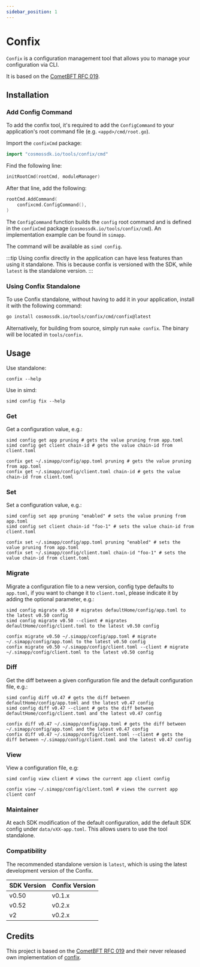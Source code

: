 ```yaml
---
sidebar_position: 1
---
```


# Confix

`Confix` is a configuration management tool that allows you to manage your configuration via CLI.

It is based on the [CometBFT RFC 019](https://github.com/cometbft/cometbft/blob/5013bc3f4a6d64dcc2bf02ccc002ebc9881c62e4/docs/rfc/rfc-019-config-version.md).

## Installation

### Add Config Command

To add the confix tool, it's required to add the `ConfigCommand` to your application's root command file (e.g. `<appd>/cmd/root.go`).

Import the `confixCmd` package:

```go
import "cosmossdk.io/tools/confix/cmd"
```

Find the following line:

```go
initRootCmd(rootCmd, moduleManager)
```

After that line, add the following:

```go
rootCmd.AddCommand(
    confixcmd.ConfigCommand(),
)
```

The `ConfigCommand` function builds the `config` root command and is defined in the `confixCmd` package (`cosmossdk.io/tools/confix/cmd`).
An implementation example can be found in `simapp`.

The command will be available as `simd config`.

:::tip
Using confix directly in the application can have less features than using it standalone.
This is because confix is versioned with the SDK, while `latest` is the standalone version.
:::

### Using Confix Standalone

To use Confix standalone, without having to add it in your application, install it with the following command:

```bash
go install cosmossdk.io/tools/confix/cmd/confix@latest
```

Alternatively, for building from source, simply run `make confix`. The binary will be located in `tools/confix`.

## Usage

Use standalone:

```shell
confix --help
```

Use in simd:

```shell
simd config fix --help
```

### Get

Get a configuration value, e.g.:

```shell
simd config get app pruning # gets the value pruning from app.toml
simd config get client chain-id # gets the value chain-id from client.toml
```

```shell
confix get ~/.simapp/config/app.toml pruning # gets the value pruning from app.toml
confix get ~/.simapp/config/client.toml chain-id # gets the value chain-id from client.toml
```

### Set

Set a configuration value, e.g.:

```shell
simd config set app pruning "enabled" # sets the value pruning from app.toml
simd config set client chain-id "foo-1" # sets the value chain-id from client.toml
```

```shell
confix set ~/.simapp/config/app.toml pruning "enabled" # sets the value pruning from app.toml
confix set ~/.simapp/config/client.toml chain-id "foo-1" # sets the value chain-id from client.toml
```

### Migrate

Migrate a configuration file to a new version, config type defaults to `app.toml`, if you want to change it to `client.toml`, please indicate it by adding the optional parameter, e.g.:

```shell
simd config migrate v0.50 # migrates defaultHome/config/app.toml to the latest v0.50 config
simd config migrate v0.50 --client # migrates defaultHome/config/client.toml to the latest v0.50 config
```

```shell
confix migrate v0.50 ~/.simapp/config/app.toml # migrate ~/.simapp/config/app.toml to the latest v0.50 config
confix migrate v0.50 ~/.simapp/config/client.toml --client # migrate ~/.simapp/config/client.toml to the latest v0.50 config
```

### Diff

Get the diff between a given configuration file and the default configuration file, e.g.:

```shell
simd config diff v0.47 # gets the diff between defaultHome/config/app.toml and the latest v0.47 config
simd config diff v0.47 --client # gets the diff between defaultHome/config/client.toml and the latest v0.47 config
```

```shell
confix diff v0.47 ~/.simapp/config/app.toml # gets the diff between ~/.simapp/config/app.toml and the latest v0.47 config
confix diff v0.47 ~/.simapp/config/client.toml --client # gets the diff between ~/.simapp/config/client.toml and the latest v0.47 config
```

### View

View a configuration file, e.g:

```shell
simd config view client # views the current app client config
```

```shell
confix view ~/.simapp/config/client.toml # views the current app client conf
```

### Maintainer

At each SDK modification of the default configuration, add the default SDK config under `data/vXX-app.toml`.
This allows users to use the tool standalone.

### Compatibility

The recommended standalone version is `latest`, which is using the latest development version of the Confix.

| SDK Version | Confix Version |
| ----------- | -------------- |
| v0.50       | v0.1.x         |
| v0.52       | v0.2.x         |
| v2          | v0.2.x         |

## Credits

This project is based on the [CometBFT RFC 019](https://github.com/cometbft/cometbft/blob/5013bc3f4a6d64dcc2bf02ccc002ebc9881c62e4/docs/rfc/rfc-019-config-version.md) and their never released own implementation of [confix](https://github.com/cometbft/cometbft/blob/v0.36.x/scripts/confix/confix.go).
